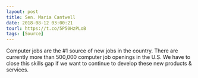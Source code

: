 ```yaml
---
layout: post
title: Sen. Maria Cantwell
date: 2018-08-12 03:00:21
tourl: https://t.co/5P50HzPLoB
tags: [Source]
---
```

Computer jobs are the #1 source of new jobs in the country. There are currently more than 500,000 computer job openings in the U.S. We have to close this skills gap if we want to continue to develop these new products &amp; services.